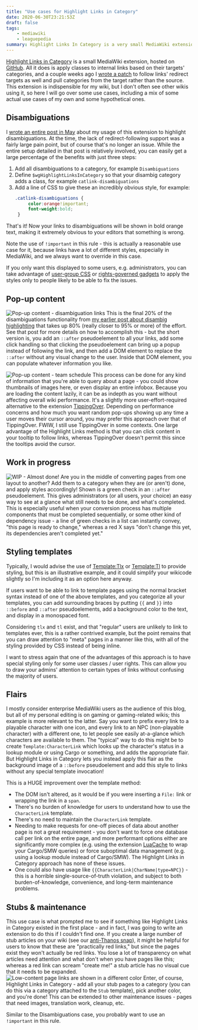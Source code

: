 ```yaml
---
title: "Use cases for Highlight Links in Category"
date: 2020-06-30T23:21:53Z
draft: false
tags:
    - mediawiki
    - leaguepedia
summary: Highlight Links In Category is a very small MediaWiki extension that applies classes to links based on the links' targets' categories. It has a number of incredibly nice use cases; here I give some examples.
---
```

[Highlight Links in Category](https://www.mediawiki.org/wiki/Extension:Highlight_Links_in_Category) is a small MediaWiki extension, hosted on [GitHub](https://github.com/labster/HighlightLinksInCategory). All it does is apply classes to internal links based on their targets' categories, and a couple weeks ago I [wrote a patch](https://github.com/labster/HighlightLinksInCategory/pull/7/files) to follow links' redirect targets as well and pull categories from the target rather than the source. This extension is indispensible for my wiki, but I don't often see other wikis using it, so here I will go over some use cases, including a mix of some actual use cases of my own and some hypothetical ones.

## Disambiguations
I [wrote an entire post in May](https://river.me/blog/disambig-highlight/) about my usage of this extension to highlight disambiguations. At the time, the lack of redirect-following support was a fairly large pain point, but of course that's no longer an issue. While the entire setup detailed in that post is relatively involved, you can easily get a large percentage of the benefits with just three steps:
1. Add all disambiguations to a category, for example `Disambiguations`
2. Define `$wgHighlightLinksInCategory` so that your disambig category adds a class, for example `catlink-disambiguations`
3. Add a line of CSS to give these an incredibly obvious style, for example:
   ```css
   .catlink-disambiguations {
        color:orange!important;
        font-weight:bold;
    }
   ```

That's it! Now your links to disambiguations will be shown in bold orange text, making it extremely obvious to your editors that something is wrong.

Note the use of `!important` in this rule - this is actually a reasonable use case for it, because links have a lot of different styles, especially in MediaWiki, and we always want to override in this case.

If you only want this displayed to some users, e.g. administrators, you can take advantage of [user-group CSS](https://www.mediawiki.org/wiki/Manual:User_group_CSS_and_JavaScript) or [rights-governed gadgets](https://www.mediawiki.org/wiki/Extension:Gadgets) to apply the styles only to people likely to be able to fix the issues.

## Pop-up content
![Pop-up content - disambiguation links](/images/highlight-links-in-category/popup.png)
This is the final 20% of the disambiguations functionality from [my earlier post about disambig highlighting](https://river.me/blog/disambig-highlight/) that takes up 80% (really closer to 95% or more) of the effort. See that post for more details on how to accomplish this - but the short version is, you add an `::after` pseudoelement to all your links, add some click handling so that clicking the pseudoelement can bring up a popup instead of following the link, and then add a DOM element to replace the `::after` without any visual change to the user. Inside that DOM element, you can populate whatever information you like.

![Pop-up content - team schedule](/images/highlight-links-in-category/popup-other-info.png)
This process can be done for any kind of information that you're able to query about a page - you could show thumbnails of images here, or even display an entire infobox. Because you are loading the content lazily, it can be as indepth as you want without affecting overall wiki performance. It's a slightly more user-effort-required alternative to the extension [TippingOver](https://github.com/oOeyes/TippingOver). Depending on performance concerns and how much you want random pop-ups showing up any time a user moves their cursor around, you may prefer this approach over that of TippingOver. FWIW, I still use TippingOver in some contexts. One large advantage of the Highlight Links method is that you can click content in your tooltip to follow links, whereas TippingOver doesn't permit this since the tooltips avoid the cursor.

## Work in progress
![WIP - Almost done!](/images/highlight-links-in-category/wip-almost-done.png)
Are you in the middle of converting pages from one layout to another? Add them to a category when they are (or aren't) done, and apply styles accordingly! Shown is a green check in an `::after` pseudoelement. This gives administrators (or all users, your choice) an easy way to see at a glance what still needs to be done, and what's completed. This is especially useful when your conversion process has multiple components that must be completed sequentially, or some other kind of dependency issue - a line of green checks in a list can instantly convey, "this page is ready to change," whereas a red X says "don't change this yet, its dependencies aren't completed yet."

## Styling templates
Typically, I would advise the use of [Template:Tlx](https://www.mediawiki.org/wiki/Template:Tlx) or [Template:Tl](https://www.mediawiki.org/wiki/Template:Tl) to provide styling, but this is an illustrative example, and it could simplify your wikicode slightly so I'm including it as an option here anyway.

If users want to be able to link to template pages using the normal bracket syntax instead of one of the above templates, and you categorize all your templates, you can add surrounding braces by putting `{{` and `}}` into `::before` and `::after` pseudoelements, add a background color to the text, and display in a monospaced font.

Considering `tlx` and `tl` exist, and that "regular" users are unlikely to link to templates ever, this is a rather contrived example, but the point remains that you can draw attention to "meta" pages in a manner like this, with all of the styling provided by CSS instead of being inline.

I want to stress again that one of the advantages of this approach is to have special styling only for some user classes / user rights. This can allow you to draw your admins' attention to certain types of links without confusing the majority of users.

## Flairs
I mostly consider enterprise MediaWiki users as the audience of this blog, but all of my personal editing is on gaming or gaming-related wikis; this example is more relevant to the latter. Say you want to prefix every link to a playable character with one icon, and every link to an NPC (non-playable character) with a different one, to let people see easily at-a-glance which characters are available to them. The "typical" way to do this might be to create `Template:CharacterLink` which looks up the character's status in a lookup module or using Cargo or something, and adds the appropriate flair. But Highlight Links in Category lets you instead apply this flair as the background image of a `::before` pseudoelement and add this style to links without any special template invocation!

This is a HUGE improvement over the template method:
* The DOM isn't altered, as it would be if you were inserting a `File:` link or wrapping the link in a `span`.
* There's no burden of knowledge for users to understand how to use the `CharacterLink` template.
* There's no need to maintain the `CharacterLink` template.
* Needing to make requests for one-off pieces of data about another page is not a great requirement - you don't want to force one database call per link on the entire page, and more performant options either are significantly more complex (e.g. using the extension [LuaCache](https://github.com/HydraWiki/LuaCache) to wrap your Cargo/SMW queries) or force suboptimal data management (e.g. using a lookup module instead of Cargo/SMW). The Highlight Links in Category approach has none of these issues.
* One could also have usage like `{{CharacterLink|CharName|type=NPC}}` - this is a horrible single-source-of-truth violation, and subject to both burden-of-knowledge, convenience, and long-term maintenance problems.

## Stubs & maintenance
This use case is what prompted me to see if something like Highlight Links in Category existed in the first place - and in fact, I was going to write an extension to do this if I couldn't find one. If you create a large number of stub articles on your wiki (see our [anti-Thanos snap](https://river.me/blog/anti-thanos-april-fools/)), it might be helpful for users to know that these are "practically red links," but since the pages exist they won't actually be red links. You lose a lot of transparency on what articles need attention and what don't when you have pages like this; whereas a red link can scream "create me!" a stub article has no visual cue that it needs to be expanded.
![Low-content page links are shown in a different color](/images/highlight-links-in-category/low-content.png)
Enter, of course, Highlight Links in Category - add all your stub pages to a category (you can do this via a category attached to the `Stub` template), pick another color, and you're done! This can be extended to other maintenance issues - pages that need images, translation work, cleanup, etc.

Similar to the Disambiguations case, you probably want to use an `!important` in this rule.